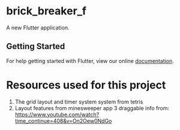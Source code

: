 # brick_breaker_f

A new Flutter application.

## Getting Started

For help getting started with Flutter, view our online
[documentation](https://flutter.io/).

# Resources used for this project
1. The grid layout and timer system system from tetris
2. Layout features from minesweeper app
3 draggable info from: https://www.youtube.com/watch?time_continue=408&v=On2Oew0NdGo